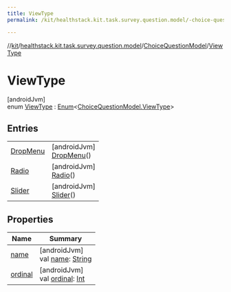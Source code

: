 ```yaml
---
title: ViewType
permalink: /kit/healthstack.kit.task.survey.question.model/-choice-question-model/-view-type/index.html

---
```

//[kit](../../../../index.html)/[healthstack.kit.task.survey.question.model](../../index.html)/[ChoiceQuestionModel](../index.html)/[ViewType](index.html)



# ViewType



[androidJvm]\
enum [ViewType](index.html) : [Enum](https://kotlinlang.org/api/latest/jvm/stdlib/kotlin/-enum/index.html)&lt;[ChoiceQuestionModel.ViewType](index.html)&gt;



## Entries


| | |
|---|---|
| [DropMenu](-drop-menu/index.html) | [androidJvm]<br>[DropMenu](-drop-menu/index.html)() |
| [Radio](-radio/index.html) | [androidJvm]<br>[Radio](-radio/index.html)() |
| [Slider](-slider/index.html) | [androidJvm]<br>[Slider](-slider/index.html)() |


## Properties


| Name | Summary |
|---|---|
| [name](../../../healthstack.kit.ui/-button-shape/-s-q-u-a-r-e/index.html#-372974862%2FProperties%2F-106109196) | [androidJvm]<br>val [name](../../../healthstack.kit.ui/-button-shape/-s-q-u-a-r-e/index.html#-372974862%2FProperties%2F-106109196): [String](https://kotlinlang.org/api/latest/jvm/stdlib/kotlin/-string/index.html) |
| [ordinal](../../../healthstack.kit.ui/-button-shape/-s-q-u-a-r-e/index.html#-739389684%2FProperties%2F-106109196) | [androidJvm]<br>val [ordinal](../../../healthstack.kit.ui/-button-shape/-s-q-u-a-r-e/index.html#-739389684%2FProperties%2F-106109196): [Int](https://kotlinlang.org/api/latest/jvm/stdlib/kotlin/-int/index.html) |

